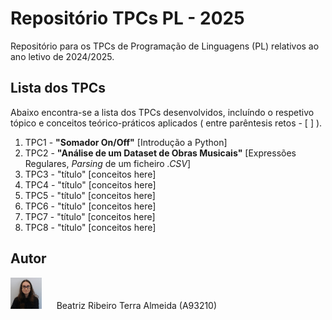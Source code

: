 # Repositório TPCs PL - 2025

Repositório para os TPCs de Programação de Linguagens (PL) relativos ao ano letivo de 2024/2025.

## Lista dos TPCs

Abaixo encontra-se a lista dos TPCs desenvolvidos, incluíndo o respetivo tópico e conceitos teórico-práticos aplicados ( entre parêntesis retos - \[ \] ).

1. TPC1 - **"Somador On/Off"** \[Introdução a Python\]
2. TPC2 - **"Análise de um Dataset de Obras Musicais"** \[Expressões Regulares, _Parsing_ de um ficheiro _.CSV_\]
3. TPC3 - "título" \[conceitos here\]
4. TPC4 - "título" \[conceitos here\]
5. TPC5 - "título" \[conceitos here\]
6. TPC6 - "título" \[conceitos here\]
7. TPC7 - "título" \[conceitos here\]
8. TPC8 - "título" \[conceitos here\]

## Autor

<img alt="Author Photo" src=".assets/A93210.jpg" width="50" height="50"> &nbsp;&nbsp;&nbsp;&nbsp; Beatriz Ribeiro Terra Almeida (A93210)
